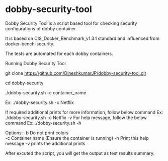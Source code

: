# dobby-security-tool


Dobby Security Tool is a script based tool for checking security configurations of dobby container.

It is based on CIS_Docker_Benchmark_v1.3.1 standard and influenced from docker-bench-security.

The tests are automated for each dobby containers.

Running Dobby Security Tool

git clone https://github.com/DineshkumarJP/dobby-security-tool.git

cd dobby-security

./dobby-security.sh -c container_name 

Ex: ./dobby-security.sh -c Netflix 

If required additional prints for more information, follow below command
  Ex: ./dobby-security.sh -c Netflix -v
For help message, follow the below command
  Ex: ./dobby-security.sh -h
  
Options:
  -b		   Do not print colors  
  -c           Container name (Ensure the container is running)
  -h           Print this help message
  -v           prints the additional prints
  


After excuted the script, you will get the output as test results summary.

